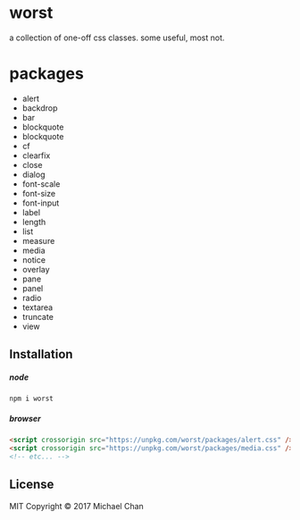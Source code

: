 # worst
a collection of one-off css classes. some useful, most not.

# packages
* alert
* backdrop
* bar
* blockquote
* blockquote
* cf
* clearfix
* close
* dialog
* font-scale
* font-size
* font-input
* label
* length
* list
* measure
* media
* notice
* overlay
* pane
* panel
* radio
* textarea
* truncate
* view

## Installation
##### node
```
npm i worst
```

##### browser
```html
<script crossorigin src="https://unpkg.com/worst/packages/alert.css" /></script>
<script crossorigin src="https://unpkg.com/worst/packages/media.css" /></script>
<!-- etc... -->
```

## License
MIT
Copyright &copy; 2017 Michael Chan
